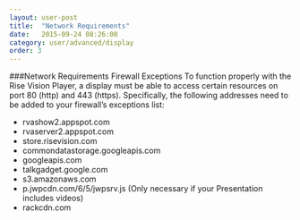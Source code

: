 ```yaml
---
layout: user-post
title:  "Network Requirements"
date:   2015-09-24 08:26:00
category: user/advanced/display
order: 3
---
```



###Network Requirements
Firewall Exceptions
To function properly with the Rise Vision Player, a display must be able to access certain resources on port 80 (http) and 443 (https). Specifically, the following addresses need to be added to your firewall’s exceptions list:

- rvashow2.appspot.com
- rvaserver2.appspot.com
- store.risevision.com
- commondatastorage.googleapis.com
- googleapis.com
- talkgadget.google.com
- s3.amazonaws.com
- p.jwpcdn.com/6/5/jwpsrv.js (Only necessary if your Presentation includes videos)
- rackcdn.com

